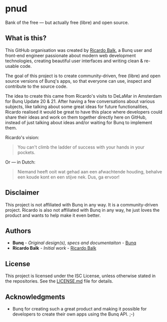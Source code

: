# pnud

Bank of the free &mdash; but actually free (libre) and open source.

## What is this?

This GitHub organisation was created by [Ricardo Balk][gh:@ricardobalk], a Bunq user and front-end engineer passionate about modern web development technologies, creating beautiful user interfaces and writing clean & re-usable code.

The goal of this project is to create community-driven, free (libre) and open source versions of Bunq's apps, so that everyone can use, inspect and contribute to the source code.

The idea to create this came from Ricardo's visits to DeLaMar in Amsterdam for Bunq Update 20 &amp; 21. After having a few conversations about various subjects, like talking about some great ideas for future  functionalities, Ricardo realised it would be great to have this place where developers could share their ideas and work on them together directly here on GitHub, instead of just talking about ideas and/or waiting for Bunq to
implement them.

Ricardo's vision:

> You can't climb the ladder of success with your hands in your pockets.

Or &mdash; in Dutch:

> Niemand heeft ooit wat gehad aan een afwachtende houding, behalve een koude kont en een stijve nek. Dus, ga ervoor!

## Disclaimer

This project is not affiliated with Bunq in any way. It is a community-driven project. Ricardo is also not affiliated with Bunq in any way, he just loves the product and wants to help make it even better.

<!-- Note: Ric already applied for a job at Bunq, but didn't like the procedure, so he decided to _get shit done_ himself. -->

<!-- ## Contributing -->

<!-- Please read [CONTRIBUTING.md][gh:pnud/contributing] for details on our code of conduct, and the process for submitting pull requests. -->

## Authors

* **Bunq** - *Original design(s), specs and documentaiton* - [Bunq][gh:@bunq]
* **Ricardo Balk** - *Initial work* - [Ricardo Balk][gh:@ricardobalk]

<!-- See also the list of [contributors][gh:pnud/contributors] who participated in this project. -->

## License

This project is licensed under the ISC License, unless otherwise stated in the repositories. See the [LICENSE.md][gh:@pnud/license] file for details.

## Acknowledgments

* Bunq for creating such a great product and making it possible for developers to create their own apps using the Bunq API. ;-)

[gh:@bunq]: https://github.com/bunq "Bunq on GitHub, the place where you can find the Bunq API specification and documentation."
[gh:@pnud/license]: ../LICENSE "ISC License"
[gh:@ricardobalk]: https://github.com/ricardobalk "Ricardo Balk on GitHub, the place where developers share ideas and work together."